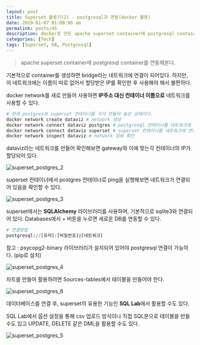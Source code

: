 ```yaml
---
layout: post
title: Superset 활용기(2) - postgresql과 연동(docker 활용)
date: 2019-01-07 01:00:00 am
permalink: posts/45
description: docker로 만든 apache superset container에 postgresql container를 연동한다.
categories: [Tech]
tags: [Superset, DB, Postgresql]
---
```


> apache superset container에 postgresql container를 연동해본다.

기본적으로 container를 생성하면 bridge라는 네트워크에 연결이 되어있다. 하지만, 이 네트워크에는 이름이 따로 없어서 할당받은 IP를 확인한 후 사용해야 해서 불편하다.

docker network를 새로 만들어 사용하면 **IP주소 대신 컨테이너 이름으로** 네트워크를 사용할 수 있다. 

``` python
# 현재 postgres와 superset 컨테이너를 각각 만들어 놓은 상태이다.
docker network create dataviz # network 생성
docker network connect dataviz postgres # postgresql 컨테이너를 네트워크에 연결
docker network connect dataviz superset # superset 컨테이너를 네트워크에 연결
docker network inspect dataviz # network 정보 확인
```

dataviz라는 네트워크를 만들어 확인해보면 gateway와 이에 맞는각 컨테이너의 IP가 할당되어 있다.

![superset_postgres_2]({{site.baseurl}}/assets/img/tech/superset_postgres_2.jpg)

superset 컨테이너에서 postgres 컨테이너로 ping을 실행해보면 네트워크가 연결되어 있음을 확인할 수 있다.

![superset_postgres_3]({{site.baseurl}}/assets/img/tech/superset_postgres_3.jpg)

superset에서는 **SQLAlchemy** 라이브러리를 사용하며, 기본적으로 sqlite3와 연결되어 있다. Databases에서 + 버튼을 누르면 새로운 DB를 연동할 수 있다.

``` python
# 연결방법
postgresql://[유저]:[비밀번호]@[네트워크]
```

참고 : psycopg2-binary 라이브러리가 설치되어 있어야 postgresql 연결이 가능하다. (pip로 설치)

![superset_postgres_4]({{site.baseurl}}/assets/img/tech/superset_postgres_4.jpg)

차트를 만들어 활용하려면 Sources-tables에서 테이블을 만들어야 한다.

![superset_postgres_6]({{site.baseurl}}/assets/img/tech/superset_postgres_6.jpg)

데이터베이스를 연결 후, superset의 유용한 기능인 **SQL Lab**에서 활용할 수도 있다.

SQL Lab에서 옵션 설정을 통해 csv 업로드 방식이나 직접 SQL문으로 테이블을 만들 수도 있고 UPDATE, DELETE 같은 DML을 활용할 수도 있다.

![superset_postgres_5]({{site.baseurl}}/assets/img/tech/superset_postgres_5.jpg)

